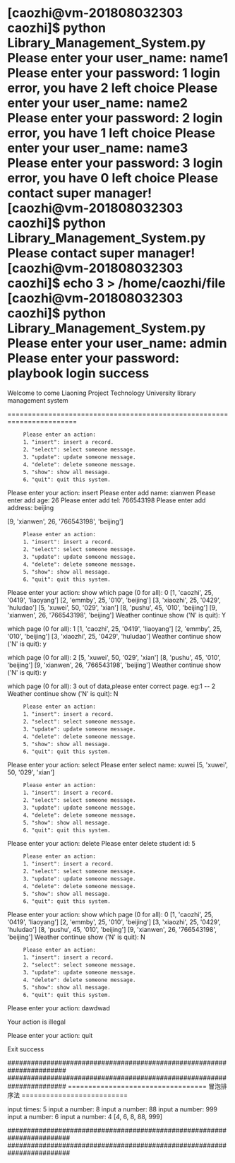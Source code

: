 [caozhi@vm-201808032303 caozhi]$ python Library_Management_System.py
 Please enter your user_name: name1
 Please enter your password: 1
login error, you have 2 left choice
 Please enter your user_name: name2
 Please enter your password: 2
login error, you have 1 left choice
 Please enter your user_name: name3
 Please enter your password: 3
login error, you have 0 left choice
Please contact super manager!
[caozhi@vm-201808032303 caozhi]$ python Library_Management_System.py
Please contact super manager!
[caozhi@vm-201808032303 caozhi]$ echo 3 > /home/caozhi/file
[caozhi@vm-201808032303 caozhi]$ python Library_Management_System.py
 Please enter your user_name: admin
 Please enter your password: playbook
 login success
=======================================================================

Welcome to come Liaoning Project Technology University library management system

=======================================================================

         Please enter an action:
         1、"insert": insert a record.
         2、"select": select someone message.
         3、"update": update someone message.
         4、"delete": delete someone message.
         5、"show": show all message.
         6、"quit": quit this system.

Please enter your action: insert
Please enter add name: xianwen
Please enter add age: 26
Please enter add tel: 766543198
Please enter add address: beijing

[9, 'xianwen', 26, '766543198', 'beijing']

         Please enter an action:
         1、"insert": insert a record.
         2、"select": select someone message.
         3、"update": update someone message.
         4、"delete": delete someone message.
         5、"show": show all message.
         6、"quit": quit this system.

Please enter your action: show
which page (0 for all): 0
[1, 'caozhi', 25, '0419', 'liaoyang']
[2, 'emmby', 25, '010', 'beijing']
[3, 'xiaozhi', 25, '0429', 'huludao']
[5, 'xuwei', 50, '029', 'xian']
[8, 'pushu', 45, '010', 'beijing']
[9, 'xianwen', 26, '766543198', 'beijing']
Weather continue show ('N' is quit): Y

which page (0 for all): 1
[1, 'caozhi', 25, '0419', 'liaoyang']
[2, 'emmby', 25, '010', 'beijing']
[3, 'xiaozhi', 25, '0429', 'huludao']
Weather continue show ('N' is quit): y

which page (0 for all): 2
[5, 'xuwei', 50, '029', 'xian']
[8, 'pushu', 45, '010', 'beijing']
[9, 'xianwen', 26, '766543198', 'beijing']
Weather continue show ('N' is quit): y

which page (0 for all): 3
out of data,please enter correct page. eg:1 -- 2
Weather continue show ('N' is quit): N

         Please enter an action:
         1、"insert": insert a record.
         2、"select": select someone message.
         3、"update": update someone message.
         4、"delete": delete someone message.
         5、"show": show all message.
         6、"quit": quit this system.

Please enter your action: select
Please enter select name: xuwei
[5, 'xuwei', 50, '029', 'xian']

         Please enter an action:
         1、"insert": insert a record.
         2、"select": select someone message.
         3、"update": update someone message.
         4、"delete": delete someone message.
         5、"show": show all message.
         6、"quit": quit this system.

Please enter your action: delete
Please enter delete student id: 5

         Please enter an action:
         1、"insert": insert a record.
         2、"select": select someone message.
         3、"update": update someone message.
         4、"delete": delete someone message.
         5、"show": show all message.
         6、"quit": quit this system.

Please enter your action: show
which page (0 for all): 0
[1, 'caozhi', 25, '0419', 'liaoyang']
[2, 'emmby', 25, '010', 'beijing']
[3, 'xiaozhi', 25, '0429', 'huludao']
[8, 'pushu', 45, '010', 'beijing']
[9, 'xianwen', 26, '766543198', 'beijing']
Weather continue show ('N' is quit): N

         Please enter an action:
         1、"insert": insert a record.
         2、"select": select someone message.
         3、"update": update someone message.
         4、"delete": delete someone message.
         5、"show": show all message.
         6、"quit": quit this system.

Please enter your action: dawdwad

Your action is illegal

Please enter your action: quit

Exit success

####################################################################### ####################################################################### 
================================== 冒泡排序法 ==========================

input times: 5
input a number: 8
input a number: 88
input a number: 999
input a number: 6
input a number: 4
[4, 6, 8, 88, 999]

######################################################################## ########################################################################
